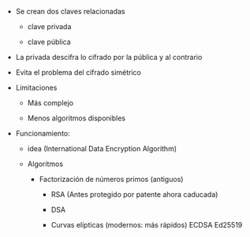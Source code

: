 - Se crean dos claves relacionadas
    
    - clave privada
        
    - clave pública
        
- La privada descifra lo cifrado por la pública y al contrario
    
- Evita el problema del cifrado simétrico
    
- Limitaciones
    
    - Más complejo
        
    - Menos algoritmos disponibles
        
- Funcionamiento:
    
    - idea (International Data Encryption Algorithm)
        
    - Algoritmos
        
        - Factorización de números primos (antiguos)
            
            - RSA (Antes protegido por patente ahora caducada)
                
            - DSA
                
            - Curvas elípticas (modernos: más rápidos) ECDSA Ed25519